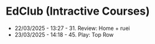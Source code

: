 # EdClub (Intractive Courses)
- 22/03/2025 - 13:27 - 31. Review: Home + ruei
- 23/03/2025 - 14:18 - 45. Play: Top Row

